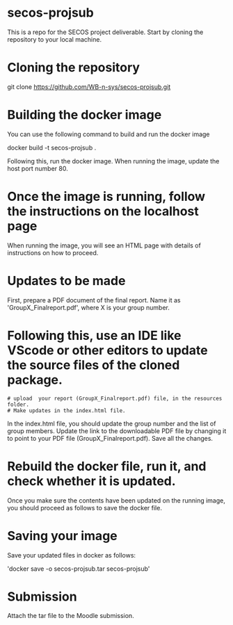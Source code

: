 # secos-projsub
This is a repo for the SECOS project deliverable.
Start by cloning the repository to your local machine.

# Cloning the repository
git clone https://github.com/WB-n-sys/secos-projsub.git

# Building the docker image

You can use the following command to build and run the docker image

docker build -t secos-projsub .


Following this, run the docker image. When running the image, update the host port number 80.


# Once the image is running, follow the instructions on the localhost page

When running the image, you will see an HTML page with details of instructions on how to proceed.

# Updates to be made
 First, prepare a PDF document of the final report.
 Name it as 'GroupX_Finalreport.pdf', where X is your group number.
 
 # Following this, use  an IDE like VScode or other editors to update the source files of the cloned package.

    # upload  your report (GroupX_Finalreport.pdf) file, in the resources folder.
    # Make updates in the index.html file. 

In the index.html file, you should update the group number and the list of group members.
Update the link to the downloadable PDF file by changing it to point to your PDF file (GroupX_Finalreport.pdf).
Save all the changes.

# Rebuild the docker file, run it, and check whether it is updated.

Once you make sure the contents have been updated on the running image, you should proceed as follows to save the docker file.
# Saving your image
Save your updated files in docker as follows:

 'docker save -o secos-projsub.tar secos-projsub'

 # Submission 

 Attach the tar file to the Moodle submission.

